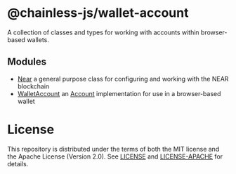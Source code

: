 # @chainless-js/wallet-account

A collection of classes and types for working with accounts within browser-based wallets.

## Modules

- [Near](https://github.com/wulianapp/chainless-api-ts/blob/master/packages/wallet-account/src/near.ts) a general purpose class for configuring and working with the NEAR blockchain
- [WalletAccount](https://github.com/wulianapp/chainless-api-ts/blob/master/packages/wallet-account/src/wallet_account.ts) an [Account](https://github.com/wulianapp/chainless-api-ts/blob/master/packages/accounts/src/account.ts) implementation for use in a browser-based wallet

# License

This repository is distributed under the terms of both the MIT license and the Apache License (Version 2.0).
See [LICENSE](https://github.com/wulianapp/chainless-api-ts/blob/master/LICENSE) and [LICENSE-APACHE](https://github.com/wulianapp/chainless-api-ts/blob/master/LICENSE-APACHE) for details.
